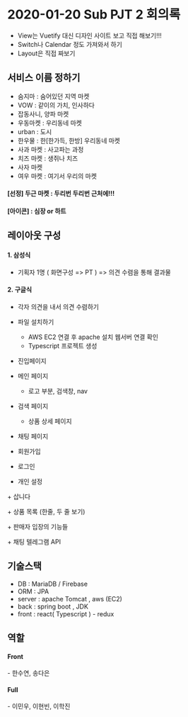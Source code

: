 # 2020-01-20 Sub PJT 2 회의록

- View는 Vuetify 대신 디자인 사이트 보고 직접 해보기!!!
- Switch나 Calendar 정도 가져와서 하기
- Layout은 직접 짜보기



## 서비스 이름 정하기

- 숨지마 : 숨어있던 지역 마켓
- VOW : 같이의 가치, 인사하다
- 잡동사니, 양파 마켓
- 우동마켓 : 우리동네 마켓
- urban : 도시
- 한우물 : 한[한가득, 한방] 우리동네 마켓
- 사과 마켓 : 사고파는 과정
- 치즈 마켓 : 생쥐나 치즈
- 사자 마켓
- 여우 마켓 : 여기서 우리의 마켓

#### [선정] 두근 마켓 : 두리번 두리번 근처에!!! 

#### [아이콘] : 심장 or 하트



## 레이아웃 구성

#### 1. 삼성식

- 기획자 1명 ( 화면구성 => PT ) => 의견 수렴을 통해 결과물

#### 2. 구글식

- 각자 의견을 내서 의견 수렴하기



- 파일 설치하기
  - AWS EC2 연결 후 apache 설치 웹서버 연결 확인
  - Typescript 프로젝트 생성
- 진입페이지
- 메인 페이지
  - 로고 부분, 검색창, nav
- 검색 페이지
  - 상품 상세 페이지
- 채팅 페이지
- 회원가입
- 로그인
- 개인 설정

\+ 삽니다

\+ 상품 목록 (한줄, 두 줄 보기)

\+ 판매자 입장의 기능들

\+ 채팅 텔레그램 API

## 기술스택

- DB : MariaDB / Firebase
- ORM : JPA
- server : apache Tomcat , aws (EC2)
- back : spring boot , JDK
- front : react( Typescript ) - redux 

## 역할

#### Front

\- 한수연, 송다은

#### Full

\- 이민우, 이현빈, 이학진

